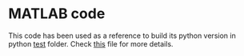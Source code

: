 # MATLAB code

This code has been used as a reference to build its python version in python [test](../test) folder.
Check [this](../test/README.md) file for more details.